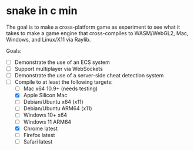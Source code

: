 # snake in c min

The goal is to make a cross-platform game as experiment to see what it takes to make a game engine that cross-compiles to WASM/WebGL2, Mac, Windows, and Linux/X11 via Raylib.

Goals:
- [ ] Demonstrate the use of an ECS system
- [ ] Support multiplayer via WebSockets
- [ ] Demonstrate the use of a server-side cheat detection system
- [ ] Compile to at least the following targets:
  - [ ] Mac x64 10.9+ (needs testing)
  - [x] Apple Silicon Mac
  - [ ] Debian/Ubuntu x64 (x11)
  - [ ] Debian/Ubuntu ARM64 (x11)
  - [ ] Windows 10+ x64
  - [ ] Windows 11 ARM64
  - [x] Chrome latest
  - [ ] Firefox latest
  - [ ] Safari latest

